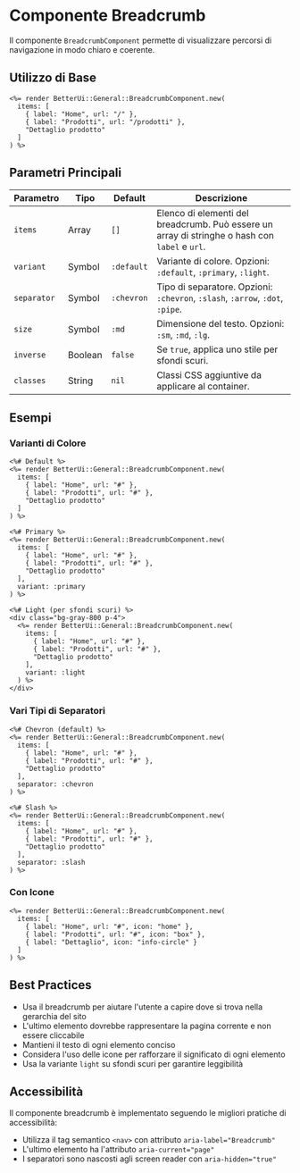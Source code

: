# Componente Breadcrumb

Il componente `BreadcrumbComponent` permette di visualizzare percorsi di navigazione in modo chiaro e coerente.

## Utilizzo di Base

```erb
<%= render BetterUi::General::BreadcrumbComponent.new(
  items: [
    { label: "Home", url: "/" },
    { label: "Prodotti", url: "/prodotti" },
    "Dettaglio prodotto"
  ]
) %>
```

## Parametri Principali

| Parametro | Tipo | Default | Descrizione |
|-----------|------|---------|-------------|
| `items` | Array | `[]` | Elenco di elementi del breadcrumb. Può essere un array di stringhe o hash con `label` e `url`. |
| `variant` | Symbol | `:default` | Variante di colore. Opzioni: `:default`, `:primary`, `:light`. |
| `separator` | Symbol | `:chevron` | Tipo di separatore. Opzioni: `:chevron`, `:slash`, `:arrow`, `:dot`, `:pipe`. |
| `size` | Symbol | `:md` | Dimensione del testo. Opzioni: `:sm`, `:md`, `:lg`. |
| `inverse` | Boolean | `false` | Se `true`, applica uno stile per sfondi scuri. |
| `classes` | String | `nil` | Classi CSS aggiuntive da applicare al container. |

## Esempi

### Varianti di Colore

```erb
<%# Default %>
<%= render BetterUi::General::BreadcrumbComponent.new(
  items: [
    { label: "Home", url: "#" },
    { label: "Prodotti", url: "#" },
    "Dettaglio prodotto"
  ]
) %>

<%# Primary %>
<%= render BetterUi::General::BreadcrumbComponent.new(
  items: [
    { label: "Home", url: "#" },
    { label: "Prodotti", url: "#" },
    "Dettaglio prodotto"
  ],
  variant: :primary
) %>

<%# Light (per sfondi scuri) %>
<div class="bg-gray-800 p-4">
  <%= render BetterUi::General::BreadcrumbComponent.new(
    items: [
      { label: "Home", url: "#" },
      { label: "Prodotti", url: "#" },
      "Dettaglio prodotto"
    ],
    variant: :light
  ) %>
</div>
```

### Vari Tipi di Separatori

```erb
<%# Chevron (default) %>
<%= render BetterUi::General::BreadcrumbComponent.new(
  items: [
    { label: "Home", url: "#" },
    { label: "Prodotti", url: "#" },
    "Dettaglio prodotto"
  ],
  separator: :chevron
) %>

<%# Slash %>
<%= render BetterUi::General::BreadcrumbComponent.new(
  items: [
    { label: "Home", url: "#" },
    { label: "Prodotti", url: "#" },
    "Dettaglio prodotto"
  ],
  separator: :slash
) %>
```

### Con Icone

```erb
<%= render BetterUi::General::BreadcrumbComponent.new(
  items: [
    { label: "Home", url: "#", icon: "home" },
    { label: "Prodotti", url: "#", icon: "box" },
    { label: "Dettaglio", icon: "info-circle" }
  ]
) %>
```

## Best Practices

- Usa il breadcrumb per aiutare l'utente a capire dove si trova nella gerarchia del sito
- L'ultimo elemento dovrebbe rappresentare la pagina corrente e non essere cliccabile
- Mantieni il testo di ogni elemento conciso
- Considera l'uso delle icone per rafforzare il significato di ogni elemento
- Usa la variante `light` su sfondi scuri per garantire leggibilità

## Accessibilità

Il componente breadcrumb è implementato seguendo le migliori pratiche di accessibilità:

- Utilizza il tag semantico `<nav>` con attributo `aria-label="Breadcrumb"`
- L'ultimo elemento ha l'attributo `aria-current="page"`
- I separatori sono nascosti agli screen reader con `aria-hidden="true"` 